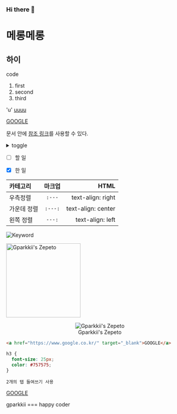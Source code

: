 ### Hi there 👋
# 메롱메롱
하이
-------------
code
1. first
2. second
3. third

'u'
<u>uuuu</u>

[GOOGLE](https://google.com)


문서 안에 [참조 링크]를 사용할 수 있다.

[참조 링크]: https://github.co



<details>
  <summary>toggle</summary>

  내용이 여기에 들어갑니다.

</details>


- [ ] 할 일
- [X] 한 일


| 카테고리 | 마크업 | HTML |
|:---|:---:|---:|
| 우측정렬 | `:---` | text-align: right |
| 가운데 정렬 | `:---:` | text-align: center |
| 왼쪽 정렬 | `---:` | text-align: left |



![Keyword](/path/to/img.jpg)

<img src="/path/to/img.jpg" width="200px" height="200px" title="px(픽셀) 크기 설정" alt="Gparkkii's Zepeto"></img><br/>

<figure align="center">
<img src="https://avatars.githubusercontent.com/u/71811780?v=4" alt="Gparkkii's Zepeto"></img>
<figcaption>Gparkkii's Zepeto</figcaption>
</figure>



```html
<a href="https://www.google.co.kr/" target="_blank">GOOGLE</a>
```

```css
h3 {
  font-size: 25px;
  color: #757575;
}
```

<!-- 또는  -->
    2개의 탭 들여쓰기 사용


<a href="https://www.google.co.kr/" target="_blank">GOOGLE</a>

gparkkii === happy coder





<!--
**jinnkyeong/jinnkyeong** is a ✨ _special_ ✨ repository because its `README.md` (this file) appears on your GitHub profile.

Here are some ideas to get you started:

- 🔭 I’m currently working on ...
- 🌱 I’m currently learning ...
- 👯 I’m looking to collaborate on ...
- 🤔 I’m looking for help with ...
- 💬 Ask me about ...
- 📫 How to reach me: ...
- 😄 Pronouns: ...
- ⚡ Fun fact: ...
-->
